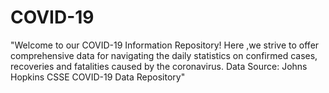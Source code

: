 # COVID-19
"Welcome to our COVID-19 Information Repository! Here ,we strive to offer comprehensive data for navigating the daily statistics on confirmed cases, recoveries and fatalities caused by the coronavirus. Data Source: Johns Hopkins CSSE COVID-19  Data Repository"
